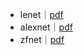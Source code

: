 - lenet｜[pdf](http://yann.lecun.com/exdb/publis/pdf/lecun-01a.pdf)
- alexnet｜[pdf](https://papers.nips.cc/paper/4824-imagenet-classification-with-deep-convolutional-neural-networks.pdf)
- zfnet｜[pdf](https://cs.nyu.edu/~fergus/papers/zeilerECCV2014.pdf)
